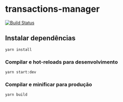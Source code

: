 # transactions-manager

[![Build Status](https://travis-ci.org/gjlacerda/transactions-manager.svg?branch=master)](https://travis-ci.org/gjlacerda/transactions-manager)

## Instalar dependências
```
yarn install
```

### Compilar e hot-reloads para desenvolvimento
```
yarn start:dev
```

### Compilar e minificar para produção
```
yarn build
```